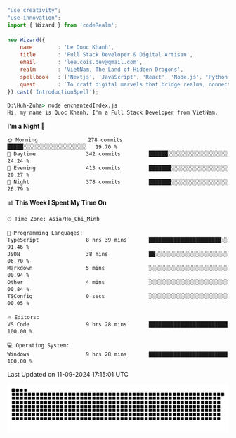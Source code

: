 <!--x axis divider-->

```js 
"use creativity";
"use innovation";
import { Wizard } from 'codeRealm';

new Wizard({
    name        : 'Le Quoc Khanh',
    title       : 'Full Stack Developer & Digital Artisan',
    email       : 'lee.cois.dev@gmail.com',
    realm       : 'VietNam, The Land of Hidden Dragons',
    spellbook   : ['Nextjs', 'JavaScript', 'React', 'Node.js', 'Python', 'Django', 'Cloud Services'],
    quest       : `To craft digital marvels that bridge realms, connect cultures, and bring imagination to life.`,
}).cast('IntroductionSpell');
```

```cmd
D:\Huh-Zuha> node enchantedIndex.js
Hi, my name is Quoc Khanh, I'm a Full Stack Developer from VietNam.
```
<!--START_SECTION:waka-->
**I'm a Night 🦉** 

```text
🌞 Morning                278 commits         █████░░░░░░░░░░░░░░░░░░░░   19.70 % 
🌆 Daytime                342 commits         ██████░░░░░░░░░░░░░░░░░░░   24.24 % 
🌃 Evening                413 commits         ███████░░░░░░░░░░░░░░░░░░   29.27 % 
🌙 Night                  378 commits         ███████░░░░░░░░░░░░░░░░░░   26.79 % 
```


📊 **This Week I Spent My Time On** 

```text
🕑︎ Time Zone: Asia/Ho_Chi_Minh

💬 Programming Languages: 
TypeScript               8 hrs 39 mins       ███████████████████████░░   91.46 % 
JSON                     38 mins             ██░░░░░░░░░░░░░░░░░░░░░░░   06.70 % 
Markdown                 5 mins              ░░░░░░░░░░░░░░░░░░░░░░░░░   00.94 % 
Other                    4 mins              ░░░░░░░░░░░░░░░░░░░░░░░░░   00.84 % 
TSConfig                 0 secs              ░░░░░░░░░░░░░░░░░░░░░░░░░   00.05 % 

🔥 Editors: 
VS Code                  9 hrs 28 mins       █████████████████████████   100.00 % 

💻 Operating System: 
Windows                  9 hrs 28 mins       █████████████████████████   100.00 % 
```


 Last Updated on 11-09-2024 17:15:01 UTC
<!--END_SECTION:waka-->
<picture>
  <source media="(prefers-color-scheme: dark)" srcset="https://raw.githubusercontent.com/leecois/leecois/output/github-contribution-grid-snake-dark.svg">
  <source media="(prefers-color-scheme: light)" srcset="https://raw.githubusercontent.com/leecois/leecois/output/github-contribution-grid-snake.svg">
  <img alt="github contribution grid snake animation" src="https://raw.githubusercontent.com/leecois/leecois/output/github-contribution-grid-snake.svg">
</picture>

